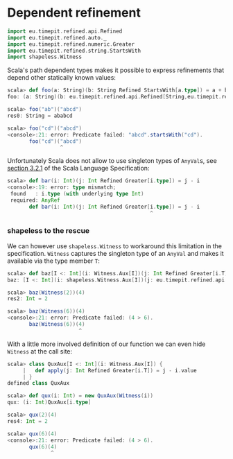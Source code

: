 # Dependent refinement

```scala
import eu.timepit.refined.api.Refined
import eu.timepit.refined.auto._
import eu.timepit.refined.numeric.Greater
import eu.timepit.refined.string.StartsWith
import shapeless.Witness
```

Scala's path dependent types makes it possible to express refinements
that depend other statically known values:

```scala
scala> def foo(a: String)(b: String Refined StartsWith[a.type]) = a + b
foo: (a: String)(b: eu.timepit.refined.api.Refined[String,eu.timepit.refined.string.StartsWith[a.type]])String
```

```scala
scala> foo("ab")("abcd")
res0: String = ababcd
```

```scala
scala> foo("cd")("abcd")
<console>:21: error: Predicate failed: "abcd".startsWith("cd").
       foo("cd")("abcd")
                 ^
```

Unfortunately Scala does not allow to use singleton types of `AnyVal`s,
see [section 3.2.1][spec-3.2.1] of the Scala Language Specification:

```scala
scala> def bar(i: Int)(j: Int Refined Greater[i.type]) = j - i
<console>:19: error: type mismatch;
 found   : i.type (with underlying type Int)
 required: AnyRef
       def bar(i: Int)(j: Int Refined Greater[i.type]) = j - i
                                              ^
```

### shapeless to the rescue

We can however use `shapeless.Witness` to workaround this limitation in
the specification. `Witness` captures the singleton type of an `AnyVal`
and makes it available via the type member `T`:

```scala
scala> def baz[I <: Int](i: Witness.Aux[I])(j: Int Refined Greater[i.T]) = j - i.value
baz: [I <: Int](i: shapeless.Witness.Aux[I])(j: eu.timepit.refined.api.Refined[Int,eu.timepit.refined.numeric.Greater[i.T]])Int
```

```scala
scala> baz(Witness(2))(4)
res2: Int = 2
```

```scala
scala> baz(Witness(6))(4)
<console>:21: error: Predicate failed: (4 > 6).
       baz(Witness(6))(4)
                       ^
```

With a little more involved definition of our function we can even hide
`Witness` at the call site:

```scala
scala> class QuxAux[I <: Int](i: Witness.Aux[I]) {
     |   def apply(j: Int Refined Greater[i.T]) = j - i.value
     | }
defined class QuxAux

scala> def qux(i: Int) = new QuxAux(Witness(i))
qux: (i: Int)QuxAux[i.type]
```

```scala
scala> qux(2)(4)
res4: Int = 2
```

```scala
scala> qux(6)(4)
<console>:21: error: Predicate failed: (4 > 6).
       qux(6)(4)
              ^
```

[spec-3.2.1]: http://www.scala-lang.org/files/archive/spec/2.11/03-types.html#singleton-types
